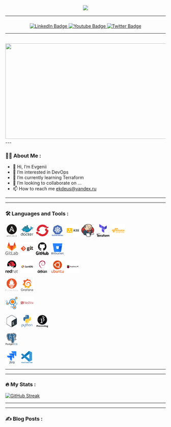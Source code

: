 <div id="header" align="center">
  <img src="https://media.giphy.com/media/kfj6Bw4r97EscpSToz/giphy.gif" width="100"/>
</div>

---

###

<!---
менять тут >> https://giphy.com/stickers/gruposiagri-transparent-siagri-grupo-kfj6Bw4r97EscpSToz
--->

<div id="badges" align="center">
  <a href="your-linkedin-URL">
    <img src="https://img.shields.io/badge/LinkedIn-blue?style=for-the-badge&logo=linkedin&logoColor=white" alt="LinkedIn Badge"/>
  </a>
  <a href="your-youtube-URL">
    <img src="https://img.shields.io/badge/YouTube-red?style=for-the-badge&logo=youtube&logoColor=white" alt="Youtube Badge"/>
  </a>
  <a href="your-twitter-URL">
    <img src="https://img.shields.io/badge/Twitter-blue?style=for-the-badge&logo=twitter&logoColor=white" alt="Twitter Badge"/>
  </a>
</div>

---

<div align="center">
<img src="https://komarev.com/ghpvc/?username=ek-deus&style=flat-square&color=blue" alt=""/>
</div>

<div align="center">
  <img src="https://media.giphy.com/media/dWesBcTLavkZuG35MI/giphy.gif" width="600" height="300"/>
</div>
---

### :woman_technologist: About Me :

- 👋 Hi, I’m Evgenii
- 👀 I’m interested in DevOps
- 🌱 I’m currently learning Terraform
- 💞️ I’m looking to collaborate on ...
- 📫 How to reach me ekdeus@yandex.ru

---
---

### :hammer_and_wrench: Languages and Tools :

<div>
  <img src="https://github.com/devicons/devicon/blob/master/icons/ansible/ansible-original-wordmark.svg" title="Ansible" alt="Ansible" width="40" height="40"/>&nbsp;
  <img src="https://github.com/devicons/devicon/blob/master/icons/docker/docker-original-wordmark.svg" title="docker" alt="docker" width="40" height="40"/>&nbsp;
  <img src="https://github.com/ek-deus/ek-deus/blob/main/images/openshift.png" title="openshift" alt="openshift" width="40" height="40"/>&nbsp;
  <img src="https://github.com/devicons/devicon/blob/master/icons/kubernetes/kubernetes-plain-wordmark.svg" title="kubernetes" alt="kubernetes" width="40" height="40"/>&nbsp;
  <img src="https://github.com/devicons/devicon/blob/master/icons/k3s/k3s-original-wordmark.svg" title="k3s" alt="k3s" width="40" height="40"/>&nbsp;
  <img src="https://github.com/ek-deus/ek-deus/blob/main/images/jenkins.png"  title="jenkins" alt="jenkins" width="40" height="40"/>&nbsp;
  <img src="https://github.com/devicons/devicon/blob/master/icons/terraform/terraform-original-wordmark.svg" title="terraform" alt="terraform" width="40" height="40"/>&nbsp;
  <img src="https://github.com/devicons/devicon/blob/master/icons/amazonwebservices/amazonwebservices-plain-wordmark.svg" title="AWS" alt="AWS" width="40" height="40"/>&nbsp;
  
  <img src="https://github.com/devicons/devicon/blob/master/icons/gitlab/gitlab-original-wordmark.svg" title="gitlab" alt="gitlab " width="40" height="40"/>&nbsp;
  <img src="https://github.com/devicons/devicon/blob/master/icons/git/git-original-wordmark.svg" title="Git" alt="Git" width="40" height="40"/>&nbsp;
  <img src="https://github.com/devicons/devicon/blob/master/icons/github/github-original-wordmark.svg" title="github" alt="github" width="40" height="40"/>&nbsp;
  <img src="https://github.com/devicons/devicon/blob/master/icons/bitbucket/bitbucket-original-wordmark.svg" title="bitbucket" alt="bitbucket" width="40" height="40"/>&nbsp;
  
  <img src="https://github.com/devicons/devicon/blob/master/icons/redhat/redhat-original-wordmark.svg" title="redhat" alt="redhat" width="40" height="40"/>&nbsp;
  <img src="https://github.com/devicons/devicon/blob/master/icons/centos/centos-original-wordmark.svg" title="centos" alt="centos" width="40" height="40"/>&nbsp;
  <img src="https://github.com/devicons/devicon/blob/master/icons/debian/debian-original-wordmark.svg" title="Debian" alt="Debian" width="40" height="40"/>&nbsp;
  <img src="https://github.com/devicons/devicon/blob/master/icons/ubuntu/ubuntu-plain-wordmark.svg" title="ubuntu" alt="ubuntu" width="40" height="40"/>&nbsp;
  <img src="https://github.com/devicons/devicon/blob/master/icons/raspberrypi/raspberrypi-original-wordmark.svg" title="raspberrypi" alt="raspberrypi" width="40" height="40"/>&nbsp;
  
 <img src="https://github.com/devicons/devicon/blob/master/icons/prometheus/prometheus-original-wordmark.svg" title="prometheus"  alt="prometheus" width="40" height="40"/>&nbsp;
   <img src="https://github.com/devicons/devicon/blob/master/icons/grafana/grafana-original-wordmark.svg" title="grafana"  alt="grafana" width="40" height="40"/>&nbsp;
  
  <img src="https://github.com/devicons/devicon/blob/master/icons/networkx/networkx-original.svg" title="networkx" alt="networkx" width="40" height="40"/>&nbsp;
  <img src="https://github.com/devicons/devicon/blob/master/icons/filezilla/filezilla-plain-wordmark.svg" title="filezilla" alt="filezilla" width="40" height="40"/>&nbsp;
 
  <img src="https://github.com/devicons/devicon/blob/master/icons/bash/bash-original.svg" title="Bash" alt="Bash" width="40" height="40"/>&nbsp;
  <img src="https://github.com/devicons/devicon/blob/master/icons/python/python-original-wordmark.svg" title="python" alt="python" width="40" height="40"/>&nbsp;
  <img src="https://github.com/devicons/devicon/blob/master/icons/processing/processing-original-wordmark.svg" title="processing" alt="processing" width="40" height="40"/>&nbsp;

  <img src="https://github.com/devicons/devicon/blob/master/icons/postgresql/postgresql-original-wordmark.svg" title="postgresql"  alt="postgresql" width="40" height="40"/>&nbsp;
  
  <img src="https://github.com/devicons/devicon/blob/master/icons/jira/jira-original-wordmark.svg" title="jira" alt="jira" width="40" height="40"/>&nbsp;
  <img src="https://github.com/devicons/devicon/blob/master/icons/vscode/vscode-original-wordmark.svg" title="vscode" alt="vscode" width="40" height="40"/>&nbsp;

</div>

---
---

### :fire: My Stats :

[![GitHub Streak](http://github-readme-streak-stats.herokuapp.com?user=ek-deus&theme=dark&background=000000)](https://git.io/streak-stats)

<!---
менять тут >> http://github-readme-streak-stats.herokuapp.com/demo/?user=ek-deus&theme=dark&hide_border=false&date_format=j+M%5B+Y%5D&properties=background
--->
---

---

### :writing_hand: Blog Posts :

<!-- BLOG-POST-LIST:START -->

<!-- BLOG-POST-LIST:END -->

<!---
ek-deus/ek-deus is a ✨ special ✨ repository because its `README.md` (this file) appears on your GitHub profile.
You can click the Preview link to take a look at your changes.
--->



